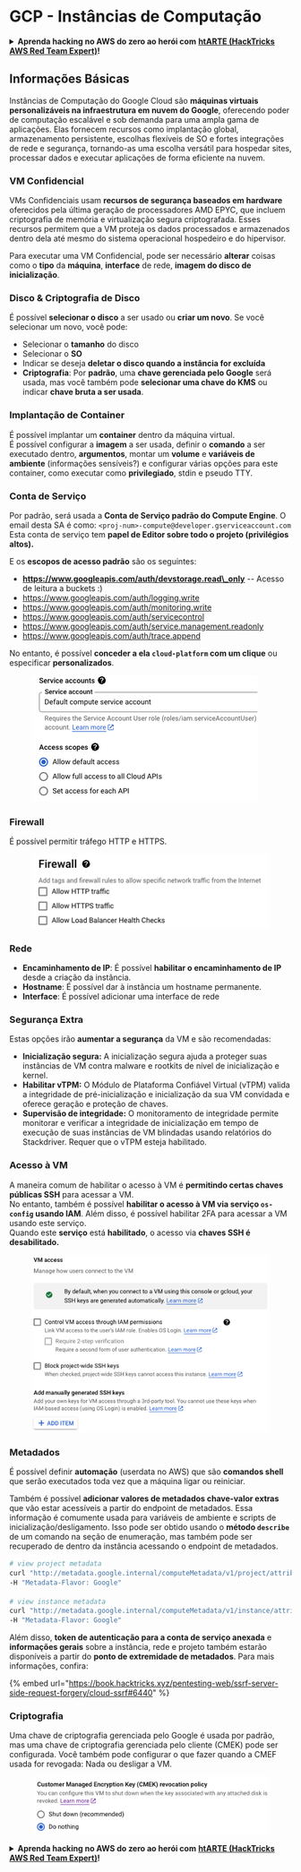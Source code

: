 # GCP - Instâncias de Computação

<details>

<summary><strong>Aprenda hacking no AWS do zero ao herói com</strong> <a href="https://training.hacktricks.xyz/courses/arte"><strong>htARTE (HackTricks AWS Red Team Expert)</strong></a><strong>!</strong></summary>

Outras formas de apoiar o HackTricks:

* Se você quer ver sua **empresa anunciada no HackTricks** ou **baixar o HackTricks em PDF**, confira os [**PLANOS DE ASSINATURA**](https://github.com/sponsors/carlospolop)!
* Adquira o [**material oficial PEASS & HackTricks**](https://peass.creator-spring.com)
* Descubra [**A Família PEASS**](https://opensea.io/collection/the-peass-family), nossa coleção de [**NFTs**](https://opensea.io/collection/the-peass-family) exclusivos
* **Junte-se ao grupo** 💬 [**Discord**](https://discord.gg/hRep4RUj7f) ou ao [**grupo do telegram**](https://t.me/peass) ou **siga-me** no **Twitter** 🐦 [**@carlospolopm**](https://twitter.com/carlospolopm)**.**
* **Compartilhe suas técnicas de hacking enviando PRs para os repositórios do** [**HackTricks**](https://github.com/carlospolop/hacktricks) e [**HackTricks Cloud**](https://github.com/carlospolop/hacktricks-cloud) no github.

</details>

## Informações Básicas

Instâncias de Computação do Google Cloud são **máquinas virtuais personalizáveis na infraestrutura em nuvem do Google**, oferecendo poder de computação escalável e sob demanda para uma ampla gama de aplicações. Elas fornecem recursos como implantação global, armazenamento persistente, escolhas flexíveis de SO e fortes integrações de rede e segurança, tornando-as uma escolha versátil para hospedar sites, processar dados e executar aplicações de forma eficiente na nuvem.

### VM Confidencial

VMs Confidenciais usam **recursos de segurança baseados em hardware** oferecidos pela última geração de processadores AMD EPYC, que incluem criptografia de memória e virtualização segura criptografada. Esses recursos permitem que a VM proteja os dados processados e armazenados dentro dela até mesmo do sistema operacional hospedeiro e do hipervisor.

Para executar uma VM Confidencial, pode ser necessário **alterar** coisas como o **tipo** da **máquina**, **interface** de rede, **imagem do disco de inicialização**.

### Disco & Criptografia de Disco

É possível **selecionar o disco** a ser usado ou **criar um novo**. Se você selecionar um novo, você pode:

* Selecionar o **tamanho** do disco
* Selecionar o **SO**
* Indicar se deseja **deletar o disco quando a instância for excluída**
* **Criptografia**: Por **padrão**, uma **chave gerenciada pelo Google** será usada, mas você também pode **selecionar uma chave do KMS** ou indicar **chave bruta a ser usada**.

### Implantação de Container

É possível implantar um **container** dentro da máquina virtual.\
É possível configurar a **imagem** a ser usada, definir o **comando** a ser executado dentro, **argumentos**, montar um **volume** e **variáveis de ambiente** (informações sensíveis?) e configurar várias opções para este container, como executar como **privilegiado**, stdin e pseudo TTY.

### Conta de Serviço

Por padrão, será usada a **Conta de Serviço padrão do Compute Engine**. O email desta SA é como: `<proj-num>-compute@developer.gserviceaccount.com`\
Esta conta de serviço tem **papel de Editor sobre todo o projeto (privilégios altos).**

E os **escopos de acesso padrão** são os seguintes:

* **https://www.googleapis.com/auth/devstorage.read\_only** -- Acesso de leitura a buckets :)
* https://www.googleapis.com/auth/logging.write
* https://www.googleapis.com/auth/monitoring.write
* https://www.googleapis.com/auth/servicecontrol
* https://www.googleapis.com/auth/service.management.readonly
* https://www.googleapis.com/auth/trace.append

No entanto, é possível **conceder a ela `cloud-platform` com um clique** ou especificar **personalizados**.

<figure><img src="../../../../.gitbook/assets/image (138).png" alt=""><figcaption></figcaption></figure>

### Firewall

É possível permitir tráfego HTTP e HTTPS.

<figure><img src="../../../../.gitbook/assets/image (137).png" alt=""><figcaption></figcaption></figure>

### Rede

* **Encaminhamento de IP**: É possível **habilitar o encaminhamento de IP** desde a criação da instância.
* **Hostname**: É possível dar à instância um hostname permanente.
* **Interface**: É possível adicionar uma interface de rede

### Segurança Extra

Estas opções irão **aumentar a segurança** da VM e são recomendadas:

* **Inicialização segura:** A inicialização segura ajuda a proteger suas instâncias de VM contra malware e rootkits de nível de inicialização e kernel.
* **Habilitar vTPM:** O Módulo de Plataforma Confiável Virtual (vTPM) valida a integridade de pré-inicialização e inicialização da sua VM convidada e oferece geração e proteção de chaves.
* **Supervisão de integridade:** O monitoramento de integridade permite monitorar e verificar a integridade de inicialização em tempo de execução de suas instâncias de VM blindadas usando relatórios do Stackdriver. Requer que o vTPM esteja habilitado.

### Acesso à VM

A maneira comum de habilitar o acesso à VM é **permitindo certas chaves públicas SSH** para acessar a VM.\
No entanto, também é possível **habilitar o acesso à VM via serviço `os-config` usando IAM**. Além disso, é possível habilitar 2FA para acessar a VM usando este serviço.\
Quando este **serviço** está **habilitado**, o acesso via **chaves SSH é desabilitado.**

<figure><img src="../../../../.gitbook/assets/image (139).png" alt=""><figcaption></figcaption></figure>

### Metadados

É possível definir **automação** (userdata no AWS) que são **comandos shell** que serão executados toda vez que a máquina ligar ou reiniciar.

Também é possível **adicionar valores de metadados chave-valor extras** que vão estar acessíveis a partir do endpoint de metadados. Essa informação é comumente usada para variáveis de ambiente e scripts de inicialização/desligamento. Isso pode ser obtido usando o **método `describe`** de um comando na seção de enumeração, mas também pode ser recuperado de dentro da instância acessando o endpoint de metadados.
```bash
# view project metadata
curl "http://metadata.google.internal/computeMetadata/v1/project/attributes/?recursive=true&alt=text" \
-H "Metadata-Flavor: Google"

# view instance metadata
curl "http://metadata.google.internal/computeMetadata/v1/instance/attributes/?recursive=true&alt=text" \
-H "Metadata-Flavor: Google"
```
Além disso, **token de autenticação para a conta de serviço anexada** e **informações gerais** sobre a instância, rede e projeto também estarão disponíveis a partir do **ponto de extremidade de metadados**. Para mais informações, confira:

{% embed url="https://book.hacktricks.xyz/pentesting-web/ssrf-server-side-request-forgery/cloud-ssrf#6440" %}

### Criptografia

Uma chave de criptografia gerenciada pelo Google é usada por padrão, mas uma chave de criptografia gerenciada pelo cliente (CMEK) pode ser configurada. Você também pode configurar o que fazer quando a CMEF usada for revogada: Nada ou desligar a VM.

<figure><img src="../../../../.gitbook/assets/image (140).png" alt=""><figcaption></figcaption></figure>

<details>

<summary><strong>Aprenda hacking no AWS do zero ao herói com</strong> <a href="https://training.hacktricks.xyz/courses/arte"><strong>htARTE (HackTricks AWS Red Team Expert)</strong></a><strong>!</strong></summary>

Outras formas de apoiar o HackTricks:

* Se você quiser ver sua **empresa anunciada no HackTricks** ou **baixar o HackTricks em PDF**, confira os [**PLANOS DE ASSINATURA**](https://github.com/sponsors/carlospolop)!
* Adquira o [**material oficial PEASS & HackTricks**](https://peass.creator-spring.com)
* Descubra [**A Família PEASS**](https://opensea.io/collection/the-peass-family), nossa coleção de [**NFTs**](https://opensea.io/collection/the-peass-family) exclusivos
* **Junte-se ao grupo** 💬 [**Discord**](https://discord.gg/hRep4RUj7f) ou ao grupo [**telegram**](https://t.me/peass) ou **siga-me** no **Twitter** 🐦 [**@carlospolopm**](https://twitter.com/carlospolopm)**.**
* **Compartilhe suas técnicas de hacking enviando PRs para os repositórios github do** [**HackTricks**](https://github.com/carlospolop/hacktricks) e [**HackTricks Cloud**](https://github.com/carlospolop/hacktricks-cloud).

</details>
